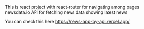 This is react project with
react-router for navigating among pages 
newsdata.io API for fetching news data
showing latest news

You can check this here
https://news-app-by-api.vercel.app/

